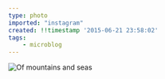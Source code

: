```yaml
---
type: photo
imported: "instagram"
created: !!timestamp '2015-06-21 23:58:02'
tags:
    - microblog
---
```

![Of mountains and seas](/media/images/photos/2015/06/d08f9804dfed5145423a669635adddfc.jpg)

